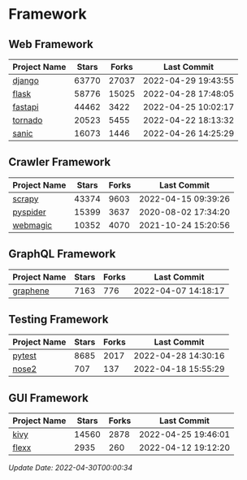 # Framework

## Web Framework
| Project Name | Stars | Forks | Last Commit |
| ------------ | ----- | ----- | ----------- |
| [django](https://github.com/django/django) | 63770 | 27037 | 2022-04-29 19:43:55 |
| [flask](https://github.com/pallets/flask) | 58776 | 15025 | 2022-04-28 17:48:05 |
| [fastapi](https://github.com/tiangolo/fastapi) | 44462 | 3422 | 2022-04-25 10:02:17 |
| [tornado](https://github.com/tornadoweb/tornado) | 20523 | 5455 | 2022-04-22 18:13:32 |
| [sanic](https://github.com/sanic-org/sanic) | 16073 | 1446 | 2022-04-26 14:25:29 |

## Crawler Framework
| Project Name | Stars | Forks | Last Commit |
| ------------ | ----- | ----- | ----------- |
| [scrapy](https://github.com/scrapy/scrapy) | 43374 | 9603 | 2022-04-15 09:39:26 |
| [pyspider](https://github.com/binux/pyspider) | 15399 | 3637 | 2020-08-02 17:34:20 |
| [webmagic](https://github.com/code4craft/webmagic) | 10352 | 4070 | 2021-10-24 15:20:56 |

## GraphQL Framework
| Project Name | Stars | Forks | Last Commit |
| ------------ | ----- | ----- | ----------- |
| [graphene](https://github.com/graphql-python/graphene) | 7163 | 776 | 2022-04-07 14:18:17 |

## Testing Framework
| Project Name | Stars | Forks | Last Commit |
| ------------ | ----- | ----- | ----------- |
| [pytest](https://github.com/pytest-dev/pytest) | 8685 | 2017 | 2022-04-28 14:30:16 |
| [nose2](https://github.com/nose-devs/nose2) | 707 | 137 | 2022-04-18 15:55:29 |

## GUI Framework
| Project Name | Stars | Forks | Last Commit |
| ------------ | ----- | ----- | ----------- |
| [kivy](https://github.com/kivy/kivy) | 14560 | 2878 | 2022-04-25 19:46:01 |
| [flexx](https://github.com/flexxui/flexx) | 2935 | 260 | 2022-04-12 19:12:20 |

*Update Date: 2022-04-30T00:00:34*